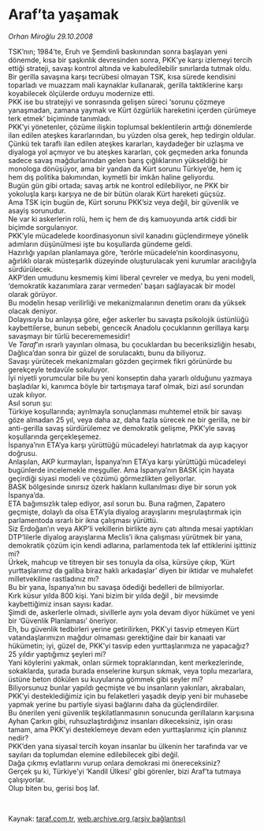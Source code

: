 # Araf’ta yaşamak

*Orhan Miroğlu 29.10.2008*

<div class="taraf_structure_2col_1zq">
<div class="margen_n">



 <p>TSK’nın; 1984’te, Eruh ve Şemdinli baskınından sonra başlayan yeni dönemde, kısa bir şaşkınlık devresinden sonra, PKK’ye karşı izlemeyi tercih ettiği strateji, savaşı kontrol altında ve kabuledilebilir sınırlarda tutmak oldu.<br/>Bir gerilla savaşına karşı tecrübesi olmayan TSK, kısa sürede kendisini toparladı ve muazzam mali kaynaklar kullanarak, gerilla taktiklerine karşı koyabilecek ölçülerde orduyu modernize etti. <br/>PKK ise bu stratejiyi ve sonrasında gelişen süreci ‘sorunu çözmeye yanaşmadan, zamana yaymak ve Kürt özgürlük hareketini içerden çürümeye terk etmek’ biçiminde tanımladı. <br/>PKK’yi yönetenler, çözüme ilişkin toplumsal beklentilerin arttığı dönemlerde ilan edilen ateşkes kararlarından, bu yüzden olsa gerek, hep tedirgin oldular.<br/>Çünkü tek taraflı ilan edilen ateşkes kararları, kaydadeğer bir uzlaşma ve diyaloga yol açmıyor ve bu ateşkes kararları, çok geçmeden arka fonunda sadece savaş mağdurlarından gelen barış çığlıklarının yükseldiği bir monologa dönüşüyor, ama bir yandan da Kürt sorunu Türkiye’de, hem iç hem dış politika bakımından, kıymetli bir imkân haline geliyordu. <br/>Bugün gün gibi ortada; savaş artık ne kontrol edilebiliyor, ne PKK bir yokoluşla karşı karşıya ne de bir bütün olarak Kürt hareketi güçsüz. <br/>Ama TSK için bugün de, Kürt sorunu PKK’siz veya değil, bir güvenlik ve asayiş sorunudur.<br/>Ne var ki askerlerin rolü, hem iç hem de dış kamuoyunda artık ciddi bir biçimde sorgulanıyor.<br/>PKK’yle mücadelede koordinasyonun sivil kanadını güçlendirmeye yönelik adımların düşünülmesi işte bu koşullarda gündeme geldi.<br/>Hazırlığı yapılan planlamaya göre, ‘terörle mücadele’nin koordinasyonu, ağırlıklı olarak müsteşarlık düzeyinde oluşturulacak yeni kurumlar aracılığıyla sürdürülecek.<br/>AKP’den umudunu kesmemiş kimi liberal çevreler ve medya, bu yeni modeli, ‘demokratik kazanımlara zarar vermeden’ başarı sağlayacak bir model olarak görüyor.<br/>Bu modelin hesap verilirliği ve mekanizmalarının denetim oranı da yüksek olacak deniyor.<br/>Dolayısıyla bu anlayışa göre, eğer askerler bu savaşta psikolojik üstünlüğü kaybettilerse, bunun sebebi, gencecik Anadolu çocuklarının gerillaya karşı savaşmayı bir türlü becerememesidir!<br/>Ve <i>Taraf</i>’ın ısrarlı yayınları olmasa, bu çocuklardan bu beceriksizliğin hesabı, Dağlıca’dan sonra bir güzel de sorulacaktı, bunu da biliyoruz.<br/>Savaşı yürütecek mekanizmaları gözden geçirmek fikri görünürde bu gerekçeyle tedavüle sokuluyor.<br/>İyi niyetli yorumcular bile bu yeni konseptin daha yararlı olduğunu yazmaya başladılar ki, kanımca böyle bir tartışmaya taraf olmak, bizi asıl sorundan uzak kılıyor.<br/>Asıl sorun şu:<br/>Türkiye koşullarında; ayrılmayla sonuçlanması muhtemel etnik bir savaşı göze almadan 25 yıl, veya daha az, daha fazla sürecek ne bir gerilla, ne bir anti-gerilla savaş sürdürülemez ve demokratik gelişme, PKK’yle savaş koşullarında gerçekleşemez. <br/>İspanya’nın ETA’ya karşı yürüttüğü mücadeleyi hatırlatmak da ayıp kaçıyor doğrusu.<br/>Anlaşılan, AKP kurmayları, İspanya’nın ETA’ya karşı yürüttüğü mücadeleyi bugünlerde incelemekle meşguller. Ama İspanya’nın BASK için hayata geçirdiği siyasi modeli ve çözümü görmezlikten geliyorlar. <br/>BASK bölgesinde sınırsız özerk hakların kullanılması diye bir sorun yok İspanya’da. <br/>ETA bağımsızlık talep ediyor, asıl sorun bu. Buna rağmen, Zapatero geçmişte, dolaylı da olsa ETA’yla diyalog arayışlarını meşrulaştırmak için parlamentoda ısrarlı bir ikna çalışması yürüttü. <br/>Siz Erdoğan’ın veya AKP’li vekillerin birlikte aynı çatı altında mesai yaptıkları DTP’lilerle diyalog arayışlarına Meclis’i ikna çalışması yürütmek bir yana, demokratik çözüm için kendi adlarına, parlamentoda tek laf ettiklerini işittiniz mi? <br/>Ürkek, mahcup ve titreyen bir ses tonuyla da olsa, kürsüye çıkıp, ‘Kürt yurttaşlarımız da galiba biraz haklı arkadaşlar’ diyen bir iktidar ve muhalefet milletvekiline rastladınız mı?<br/>Bu bir yana, İspanya’nın bu savaşa ödediği bedelleri de bilmiyorlar.<br/>Kırk küsur yılda 800 kişi. Yani bizim bir yılda değil , bir mevsimde kaybettiğimiz insan sayısı kadar.<br/>Şimdi de, askerlerle olmadı, sivillerle aynı yola devam diyor hükümet ve yeni bir ‘Güvenlik Planlaması’ öneriyor. <br/>Eh, bu güvenlik tedbirleri yerine getirilirken, PKK’yi tasvip etmeyen Kürt vatandaşlarımızın mağdur olmaması gerektiğine dair bir kanaati var hükümetin; iyi, güzel de, PKK’yi tasvip eden yurttaşlarımıza ne yapacağız? <br/>25 yıldır yaptığımız şeyleri mi? <br/>Yani köylerini yakmak, onları sürmek topraklarından, kent merkezlerinde, sokaklarda, şurada burada enselerine kurşun sıkmak, veya toplu mezarlara, üstüne beton dökülen su kuyularına gömmek gibi şeyler mi? <br/>Biliyorsunuz bunlar yapıldı geçmişte ve bu insanların yakınları, akrabaları, PKK’yi desteklediğimiz için bu felaketleri yaşadık deyip yeni bir muhasebe yapmak yerine bu partiyle siyasi bağlarını daha da güçlendirdiler.<br/>Bu önerilen yeni güvenlik teşkilatlanmasının sonucunda gerillaların karşısına Ayhan Çarkın gibi, ruhsuzlaştırdığınız insanları dikeceksiniz, işin orası tamam, ama PKK’yi desteklemeye devam eden yurttaşlarımız için planınız nedir?<br/>PKK’den yana siyasal tercih koyan insanlar bu ülkenin her tarafında var ve sayıları da toplumdan elemine edilebilecek gibi değil.<br/>Dağa çıkmış evlatlarını vurup onlara demokrasi mi önereceksiniz?<br/>Gerçek şu ki, Türkiye’yi ‘Kandil Ülkesi’ gibi görenler, bizi Araf’ta tutmaya çalışıyorlar.<br/>Olup biten bu, gerisi boş laf.</p>

<br/>


<div id="taraf_not">
</div>

</div>


</div>

Kaynak: [taraf.com.tr](http://taraf.com.tr:80/makale/2441.htm), [web.archive.org (arşiv bağlantısı)](http://web.archive.org/web/20090131222640/http://taraf.com.tr:80/makale/2441.htm)
